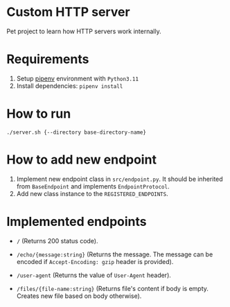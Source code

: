 # Custom HTTP server
Pet project to learn how HTTP servers work internally.


# Requirements
1. Setup [pipenv](https://pipenv.pypa.io/en/latest/) environment with `Python3.11`
2. Install dependencies: `pipenv install`


# How to run
```shell
./server.sh {--directory base-directory-name}
```


# How to add new endpoint
1. Implement new endpoint class in `src/endpoint.py`. It should be inherited from `BaseEndpoint` and implements `EndpointProtocol`.
2. Add new class instance to the `REGISTERED_ENDPOINTS`.


# Implemented endpoints
- `/` (Returns 200 status code).


- `/echo/{message:string}` (Returns the message. The message can be encoded if `Accept-Encoding: gzip` header is provided).


- `/user-agent` (Returns the value of `User-Agent` header).


- `/files/{file-name:string}` (Returns file's content if body is empty. Creates new file based on body otherwise).
